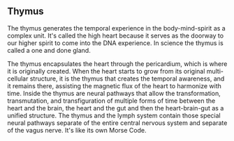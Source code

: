 ##   Thymus

The thymus generates the temporal experience in the body-mind-spirit as a complex unit.
It's called the high heart because it serves as the doorway to our higher spirit to come into the DNA experience.
In science the thymus is called a one and done gland.

The thymus encapsulates the heart through the pericardium,
which is where it is originally created.
When the heart starts to grow from its original multi-cellular structure,
it is the thymus that creates the temporal awareness,
and it remains there,
assisting the magnetic flux of the heart to harmonize with time.
Inside the thymus are neural pathways that allow the transformation,
transmutation,
and transfiguration of multiple forms of time between the heart and the brain,
the heart and the gut and then the heart-brain-gut as a unified structure.
The thymus and the lymph system contain those special neural pathways separate of the entire central nervous system and separate of the vagus nerve.
It's like its own Morse Code.
